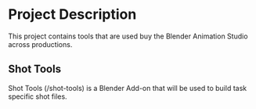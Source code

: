 # Project Description

This project contains tools that are used buy the Blender Animation Studio
across productions.

## Shot Tools

Shot Tools (/shot-tools) is a Blender Add-on that will be used to build task
specific shot files.
